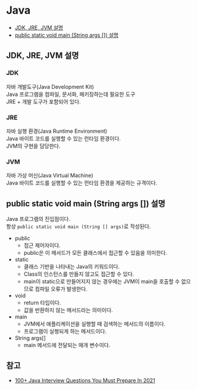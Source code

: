 # Java
* [JDK, JRE, JVM 설명](#jdk-jre-jvm-설명)
* [public static void main (String args []) 설명](#public-static-void-main-string-args--설명)

## JDK, JRE, JVM 설명
### JDK
자바 개발도구(Java Development Kit)    
Java 프로그램을 컴파일, 문서화, 패키징하는데 필요한 도구        
JRE + 개발 도구가 포함되어 있다.    

### JRE
자바 실행 환경(Java Runtime Environment)   
Java 바이트 코드를 실행할 수 있는 런타임 환경이다.   
JVM의 구현을 담당한다.   

### JVM
자바 가상 머신(Java Virtual Machine)   
Java 바이트 코드를 실행할 수 있는 런타임 환경을 제공하는 규격이다.

## public static void main (String args []) 설명
Java 프로그램의 진입점이다.   
항상 ```public static void main (String [] args)```로 작성된다.     
* public
  * 접근 제어자이다.
  * public은 이 메서드가 모든 클래스에서 접근할 수 있음을 의미한다.
* static
  * 클래스 기반을 나타내는 Java의 키워드이다.
  * Class의 인스턴스를 만들지 않고도 접근할 수 있다.
  * main이 static으로 만들어지지 않는 경우에는 JVM이 main을 호출할 수 없으므로 컴파일 오류가 발생한다.   
* void
  * return 타입이다.
  * 값을 반환하지 않는 메서드라는 의미이다.
* main
  * JVM에서 애플리케이션을 실행할 때 검색하는 메서드의 이름이다.
  * 프로그램이 실행되게 하는 메서드이다.
* String args[]
  * main 메서드에 전달되는 매개 변수이다.

## 참고
* [100+ Java Interview Questions You Must Prepare In 2021](https://www.edureka.co/blog/interview-questions/java-interview-questions/)
